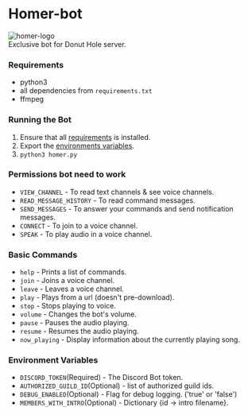 # Homer-bot


![homer-logo](https://github.com/f89324/homer-discord-bot/blob/develop/resources/homer.png)   
Exclusive bot for Donut Hole server.

<a name="requirements"></a>
### Requirements
*  python3
*  all dependencies from `requirements.txt`
*  ffmpeg


### Running the Bot
1. Ensure that all [requirements](#requirements) is installed.
2. Export  the [environments variables](#env).
3. `python3 homer.py`


### Permissions bot need to work 
* `VIEW_CHANNEL` - To read text channels & see voice channels.
* `READ_MESSAGE_HISTORY` - To read command messages.
* `SEND_MESSAGES` - To answer your commands and send notification messages.
* `CONNECT` - To join to a voice channel.
* `SPEAK` - To play audio in a voice channel.


### Basic Commands
* `help` - Prints a list of commands.
* `join` - Joins a voice channel.
* `leave` - Leaves a voice channel.
* `play` - Plays from a url (doesn't pre-download).
* `stop` - Stops playing to voice.
* `volume` - Changes the bot's volume.
* `pause` - Pauses the audio playing.
* `resume` - Resumes the audio playing.
* `now_playing` - Display information about the currently playing song.
 
 
<a name="env"></a>
### Environment Variables
* `DISCORD_TOKEN`(Required) - The Discord Bot token.
* `AUTHORIZED_GUILD_ID`(Optional) - list of authorized guild ids. 
* `DEBUG_ENABLED`(Optional) - Flag for debug logging. (\'true\' or \'false\')
* `MEMBERS_WITH_INTRO`(Optional) - Dictionary {id -> intro filename}.
